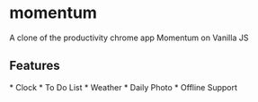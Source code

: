 # momentum
A clone of the productivity chrome app Momentum on Vanilla JS

<h2>Features</h2>
* Clock
* To Do List
* Weather
* Daily Photo
* Offline Support
